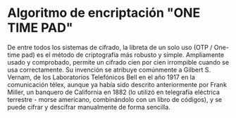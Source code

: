 # **Algoritmo de encriptación "ONE TIME PAD"**
De entre todos los sistemas de cifrado, la libreta de un solo uso (OTP / One-time pad) es el método de criptografía más robusto y simple. Ampliamente usado y comprobado, permite un cifrado cien por cien irrompible cuando se usa correctamente. Su invención se atribuye comúnmente a Gilbert S. Vernam, de los Laboratorios Telefónicos Bell en el año 1917 en la comunicación télex, aunque ya había sido descrito anteriormente por Frank Miller, un banquero de California en 1882 (lo utilizó en telegrafía eléctrica terrestre - morse americano, combinándolo con un libro de códigos), y se puede cifrar y descifrar manualmente de forma sencilla.
